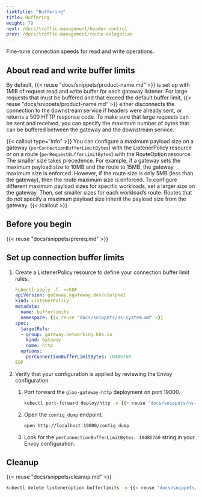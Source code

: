 ```yaml
---
linkTitle: "Buffering"
title: Buffering
weight: 70
next: /docs/traffic-management/header-control
prev: /docs/traffic-management/route-delegation
---
```


Fine-tune connection speeds for read and write operations. 

## About read and write buffer limits

By default, {{< reuse "docs/snippets/product-name.md" >}} is set up with 1MiB of request read and write buffer for each gateway listener. For large requests that must be buffered and that exceed the default buffer limit, {{< reuse "docs/snippets/product-name.md" >}} either disconnects the connection to the downstream service if headers were already sent, or returns a 500 HTTP response code. To make sure that large requests can be sent and received, you can specify the maximum number of bytes that can be buffered between the gateway and the downstream service.

{{< callout type="info" >}}
You can configure a maximum payload size on a gateway (`perConnectionBufferLimitBytes`) with the ListenerPolicy resource or on a route (`perRequestBufferLimitBytes`) with the RouteOption resource. The smaller size takes precedence. For example, if a gateway sets the maximum payload size to 10MB and the route to 15MB, the gateway maximum size is enforced. However, if the route size is only 5MB (less than the gateway), then the route maximum size is enforced. To configure different maximum payload sizes for specific workloads, set a larger size on the gateway. Then, set smaller sizes for each workload’s route. Routes that do not specify a maximum payload size inherit the payload size from the gateway.
{{< /callout >}}

## Before you begin

{{< reuse "docs/snippets/prereq.md" >}}

## Set up connection buffer limits

1. Create a ListenerPolicy resource to define your connection buffer limit rules. 
   ```yaml
   kubectl apply -f- <<EOF
   apiVersion: gateway.kgateway.dev/v1alpha1
   kind: ListenerPolicy
   metadata:
     name: bufferlimits
     namespace: {{< reuse "docs/snippets/ns-system.md" >}}
   spec:
     targetRefs:
     - group: gateway.networking.k8s.io
       kind: Gateway
       name: http
     options:
       perConnectionBufferLimitBytes: 10485760
   EOF
   ```

2. Verify that your configuration is applied by reviewing the Envoy configuration. 
   1. Port forward the `gloo-gateway-http` deployment on port 19000. 
      ```sh
      kubectl port-forward deploy/http -n {{< reuse "docs/snippets/ns-system.md" >}} 19000 & 
      ```
   2. Open the `config_dump` endpoint. 
      ```sh
      open http://localhost:19000/config_dump
      ```
   3. Look for the `perConnectionBufferLimitBytes: 10485760` string in your Envoy configuration. 
   

## Cleanup

{{< reuse "docs/snippets/cleanup.md" >}}

```sh
kubectl delete listeneroption bufferlimits -n {{< reuse "docs/snippets/ns-system.md" >}}
```